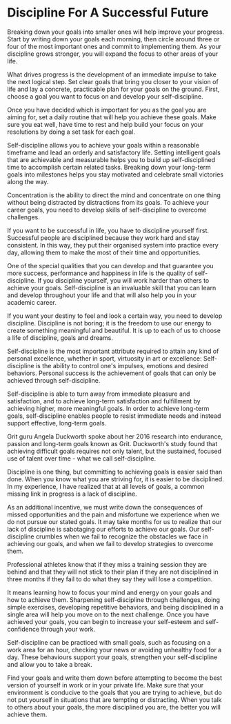 # Discipline For A Successful Future

Breaking down your goals into smaller ones will help improve your progress. Start by writing down your goals each morning, then circle around three or four of the most important ones and commit to implementing them. As your discipline grows stronger, you will expand the focus to other areas of your life.

What drives progress is the development of an immediate impulse to take the next logical step. Set clear goals that bring you closer to your vision of life and lay a concrete, practicable plan for your goals on the ground. First, choose a goal you want to focus on and develop your self-discipline.

Once you have decided which is important for you as the goal you are aiming for, set a daily routine that will help you achieve these goals. Make sure you eat well, have time to rest and help build your focus on your resolutions by doing a set task for each goal.

Self-discipline allows you to achieve your goals within a reasonable timeframe and lead an orderly and satisfactory life. Setting intelligent goals that are achievable and measurable helps you to build up self-disciplined time to accomplish certain related tasks. Breaking down your long-term goals into milestones helps you stay motivated and celebrate small victories along the way.

Concentration is the ability to direct the mind and concentrate on one thing without being distracted by distractions from its goals. To achieve your career goals, you need to develop skills of self-discipline to overcome challenges.

If you want to be successful in life, you have to discipline yourself first. Successful people are disciplined because they work hard and stay consistent. In this way, they put their organised system into practice every day, allowing them to make the most of their time and opportunities.

One of the special qualities that you can develop and that guarantee you more success, performance and happiness in life is the quality of self-discipline. If you discipline yourself, you will work harder than others to achieve your goals. Self-discipline is an invaluable skill that you can learn and develop throughout your life and that will also help you in your academic career.

If you want your destiny to feel and look a certain way, you need to develop discipline. Discipline is not boring; it is the freedom to use our energy to create something meaningful and beautiful. It is up to each of us to choose a life of discipline, goals and dreams.

Self-discipline is the most important attribute required to attain any kind of personal excellence, whether in sport, virtuosity in art or excellence: Self-discipline is the ability to control one's impulses, emotions and desired behaviors. Personal success is the achievement of goals that can only be achieved through self-discipline.

Self-discipline is able to turn away from immediate pleasure and satisfaction, and to achieve long-term satisfaction and fulfillment by achieving higher, more meaningful goals. In order to achieve long-term goals, self-discipline enables people to resist immediate needs and instead support effective, long-term goals.

Grit guru Angela Duckworth spoke about her 2016 research into endurance, passion and long-term goals known as Grit. Duckworth's study found that achieving difficult goals requires not only talent, but the sustained, focused use of talent over time - what we call self-discipline.

Discipline is one thing, but committing to achieving goals is easier said than done. When you know what you are striving for, it is easier to be disciplined. In my experience, I have realized that at all levels of goals, a common missing link in progress is a lack of discipline.

As an additional incentive, we must write down the consequences of missed opportunities and the pain and misfortune we experience when we do not pursue our stated goals. It may take months for us to realize that our lack of discipline is sabotaging our efforts to achieve our goals. Our self-discipline crumbles when we fail to recognize the obstacles we face in achieving our goals, and when we fail to develop strategies to overcome them.

Professional athletes know that if they miss a training session they are behind and that they will not stick to their plan if they are not disciplined in three months if they fail to do what they say they will lose a competition.

It means learning how to focus your mind and energy on your goals and how to achieve them. Sharpening self-discipline through challenges, doing simple exercises, developing repetitive behaviors, and being disciplined in a single area will help you move on to the next challenge. Once you have achieved your goals, you can begin to increase your self-esteem and self-confidence through your work.

Self-discipline can be practiced with small goals, such as focusing on a work area for an hour, checking your news or avoiding unhealthy food for a day. These behaviours support your goals, strengthen your self-discipline and allow you to take a break.

Find your goals and write them down before attempting to become the best version of yourself in work or in your private life. Make sure that your environment is conducive to the goals that you are trying to achieve, but do not put yourself in situations that are tempting or distracting. When you talk to others about your goals, the more disciplined you are, the better you will achieve them.
